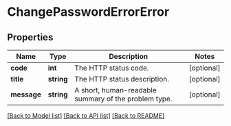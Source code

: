 # ChangePasswordErrorError

## Properties
Name | Type | Description | Notes
------------ | ------------- | ------------- | -------------
**code** | **int** | The HTTP status code. | [optional] 
**title** | **string** | The HTTP status description. | [optional] 
**message** | **string** | A short, human-readable summary of the problem type. | [optional] 

[[Back to Model list]](../README.md#documentation-for-models) [[Back to API list]](../README.md#documentation-for-api-endpoints) [[Back to README]](../README.md)


